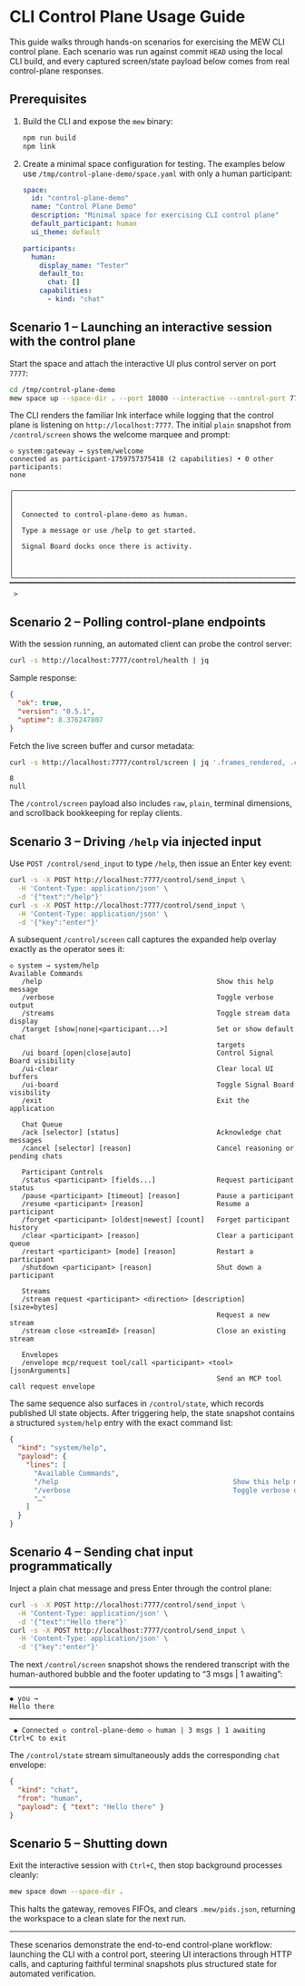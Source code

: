 # CLI Control Plane Usage Guide

This guide walks through hands-on scenarios for exercising the MEW CLI control plane. Each scenario was run against commit `HEAD` using the local CLI build, and every captured screen/state payload below comes from real control-plane responses.

## Prerequisites

1. Build the CLI and expose the `mew` binary:
   ```bash
   npm run build
   npm link
   ```
2. Create a minimal space configuration for testing. The examples below use `/tmp/control-plane-demo/space.yaml` with only a human participant:
   ```yaml
   space:
     id: "control-plane-demo"
     name: "Control Plane Demo"
     description: "Minimal space for exercising CLI control plane"
     default_participant: human
     ui_theme: default

   participants:
     human:
       display_name: "Tester"
       default_to:
         chat: []
       capabilities:
         - kind: "chat"
   ```

## Scenario 1 – Launching an interactive session with the control plane

Start the space and attach the interactive UI plus control server on port `7777`:

```bash
cd /tmp/control-plane-demo
mew space up --space-dir . --port 18080 --interactive --control-port 7777
```

The CLI renders the familiar Ink interface while logging that the control plane is listening on `http://localhost:7777`. The initial `plain` snapshot from `/control/screen` shows the welcome marquee and prompt:

```
◇ system:gateway → system/welcome
connected as participant-1759757375418 (2 capabilities) • 0 other participants:
none

╭──────────────────────────────────────────────────────────────────────────────╮
│                                                                              │
│  Connected to control-plane-demo as human.                                   │
│  Type a message or use /help to get started.                                 │
│  Signal Board docks once there is activity.                                  │
│                                                                              │
╰──────────────────────────────────────────────────────────────────────────────╯
▔▔▔▔▔▔▔▔▔▔▔▔▔▔▔▔▔▔▔▔▔▔▔▔▔▔▔▔▔▔▔▔▔▔▔▔▔▔▔▔▔▔▔▔▔▔▔▔▔▔▔▔▔▔▔▔▔▔▔▔▔▔▔▔▔▔▔▔▔▔▔▔▔▔▔▔▔▔▔▔
 >
```

## Scenario 2 – Polling control-plane endpoints

With the session running, an automated client can probe the control server:

```bash
curl -s http://localhost:7777/control/health | jq
```

Sample response:

```json
{
  "ok": true,
  "version": "0.5.1",
  "uptime": 8.376247807
}
```

Fetch the live screen buffer and cursor metadata:

```bash
curl -s http://localhost:7777/control/screen | jq '.frames_rendered, .cursor'
```

```
8
null
```

The `/control/screen` payload also includes `raw`, `plain`, terminal dimensions, and scrollback bookkeeping for replay clients.

## Scenario 3 – Driving `/help` via injected input

Use `POST /control/send_input` to type `/help`, then issue an Enter key event:

```bash
curl -s -X POST http://localhost:7777/control/send_input \
  -H 'Content-Type: application/json' \
  -d '{"text":"/help"}'
curl -s -X POST http://localhost:7777/control/send_input \
  -H 'Content-Type: application/json' \
  -d '{"key":"enter"}'
```

A subsequent `/control/screen` call captures the expanded help overlay exactly as the operator sees it:

```
◇ system → system/help
Available Commands
   /help                                           Show this help message
   /verbose                                        Toggle verbose output
   /streams                                        Toggle stream data display
   /target [show|none|<participant...>]            Set or show default chat
                                                   targets
   /ui board [open|close|auto]                     Control Signal Board visibility
   /ui-clear                                       Clear local UI buffers
   /ui-board                                       Toggle Signal Board visibility
   /exit                                           Exit the application

   Chat Queue
   /ack [selector] [status]                        Acknowledge chat messages
   /cancel [selector] [reason]                     Cancel reasoning or pending chats

   Participant Controls
   /status <participant> [fields...]               Request participant status
   /pause <participant> [timeout] [reason]         Pause a participant
   /resume <participant> [reason]                  Resume a participant
   /forget <participant> [oldest|newest] [count]   Forget participant history
   /clear <participant> [reason]                   Clear a participant queue
   /restart <participant> [mode] [reason]          Restart a participant
   /shutdown <participant> [reason]                Shut down a participant

   Streams
   /stream request <participant> <direction> [description] [size=bytes]
                                                   Request a new stream
   /stream close <streamId> [reason]               Close an existing stream

   Envelopes
   /envelope mcp/request tool/call <participant> <tool> [jsonArguments]
                                                   Send an MCP tool call request envelope
```

The same sequence also surfaces in `/control/state`, which records published UI state objects. After triggering help, the state snapshot contains a structured `system/help` entry with the exact command list:

```json
{
  "kind": "system/help",
  "payload": {
    "lines": [
      "Available Commands",
      "/help                                           Show this help message",
      "/verbose                                        Toggle verbose output",
      "…"
    ]
  }
}
```

## Scenario 4 – Sending chat input programmatically

Inject a plain chat message and press Enter through the control plane:

```bash
curl -s -X POST http://localhost:7777/control/send_input \
  -H 'Content-Type: application/json' \
  -d '{"text":"Hello there"}'
curl -s -X POST http://localhost:7777/control/send_input \
  -H 'Content-Type: application/json' \
  -d '{"key":"enter"}'
```

The next `/control/screen` snapshot shows the rendered transcript with the human-authored bubble and the footer updating to “3 msgs | 1 awaiting”:

```
▔▔▔▔▔▔▔▔▔▔▔▔▔▔▔▔▔▔▔▔▔▔▔▔▔▔▔▔▔▔▔▔▔▔▔▔▔▔▔▔▔▔▔▔▔▔▔▔▔▔▔▔▔▔▔▔▔▔▔▔▔▔▔▔▔▔▔▔▔▔▔▔▔▔▔▔▔▔▔▔
◆ you →
Hello there

▔▔▔▔▔▔▔▔▔▔▔▔▔▔▔▔▔▔▔▔▔▔▔▔▔▔▔▔▔▔▔▔▔▔▔▔▔▔▔▔▔▔▔▔▔▔▔▔▔▔▔▔▔▔▔▔▔▔▔▔▔▔▔▔▔▔▔▔▔▔▔▔▔▔▔▔▔▔▔▔
 ◆ Connected ◇ control-plane-demo ◇ human | 3 msgs | 1 awaiting  Ctrl+C to exit
```

The `/control/state` stream simultaneously adds the corresponding `chat` envelope:

```json
{
  "kind": "chat",
  "from": "human",
  "payload": { "text": "Hello there" }
}
```

## Scenario 5 – Shutting down

Exit the interactive session with `Ctrl+C`, then stop background processes cleanly:

```bash
mew space down --space-dir .
```

This halts the gateway, removes FIFOs, and clears `.mew/pids.json`, returning the workspace to a clean slate for the next run.

---

These scenarios demonstrate the end-to-end control-plane workflow: launching the CLI with a control port, steering UI interactions through HTTP calls, and capturing faithful terminal snapshots plus structured state for automated verification.
